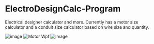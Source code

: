 # ElectroDesignCalc-Program
Electrical designer calculator and more. 
Currently has a motor size calculator and a conduit size calculator based on wire size and quantity.

![image](https://github.com/Jdm2009/ElectroDesignCalc-Program/assets/139272061/706a80b5-1239-448b-a9c4-1f54cd4a6b3a)
![Motor Wpf](https://github.com/user-attachments/assets/39262f65-d552-4fdd-b202-ad06ff1c1c1f)
![image](https://github.com/Jdm2009/ElectroDesignCalc-Program/assets/139272061/1a4327a2-d1b7-4ca2-a889-22e961fc85b9)
